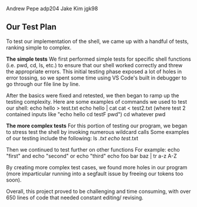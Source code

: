 Andrew Pepe adp204
Jake Kim    jgk98

Our Test Plan
-------------
To test our implementation of the shell, we came up with a handful of tests, ranking simple to complex.

**The simple tests** 
We first performed simple tests for specific shell functions (i.e. pwd, cd, ls, etc.) to ensure that our shell worked correctly and threw the appropriate errors. This initial testing phase exposed a lot of holes in error tossing,
so we spent some time using VS Code's built in debugger to go through our file line by line. 

After the basics were fixed and retested, we then began to ramp up the testing complexity. 
Here are some examples of commands we used to test our shell:
  echo hello > test.txt
  echo hello | cat
  cat < test2.txt (where test 2 contained inputs like "echo hello cd testF pwd")
  cd whatever
  pwd

**The more complex tests**
For this portion of testing our program, we began to stress test the shell by invoking numerous wildcard calls
Some examples of our testing include the following:
ls *.txt
echo test*.txt

Then we continued to test further on other functions
For example:
  echo "first"
  and echo "second"
  or echo "third"
  echo foo bar baz | tr a-z A-Z

By creating more complex test cases, we found more holes in our program (more imparticular running into a segfault issue by freeing our tokens too soon).

Overall, this project proved to be challenging and time consuming, with over 650 lines of code that needed constant editing/ revising.


